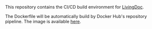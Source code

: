 This repository contains the CI/CD build environment for [LivingDoc][1].

The Dockerfile will be automatically build by Docker Hub's repository pipeline.
The image is available [here][2].

[1]: https://github.com/testit-livingdoc/livingdoc2-core
[2]: https://hub.docker.com/r/caaqe/livingdoc2-build-environment/
